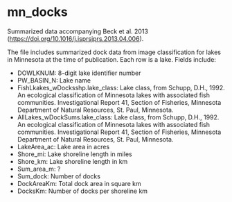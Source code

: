 # mn_docks

Summarized data accompanying Beck et al. 2013 (https://doi.org/10.1016/j.isprsjprs.2013.04.006). 

The file includes summarized dock data from image classification for lakes in Minnesota at the time of publication. Each row is a lake.  Fields include: 

* DOWLKNUM: 8-digit lake identifier number
* PW_BASIN_N: Lake name
* FishLkakes_wDocksshp.lake_class: Lake class, from Schupp, D.H., 1992. An ecological classification of Minnesota lakes with associated fish communities. Investigational Report 41, Section of Fisheries, Minnesota Department of Natural Resources, St. Paul, Minnesota.
* AllLakes_wDockSums.lake_class: Lake class, from Schupp, D.H., 1992. An ecological classification of Minnesota lakes with associated fish communities. Investigational Report 41, Section of Fisheries, Minnesota Department of Natural Resources, St. Paul, Minnesota.
* LakeArea_ac: Lake area in acres
* Shore_mi: Lake shoreline length in miles
* Shore_km: Lake shoreline length in km
* Sum_area_m: ?
* Sum_dock: Number of docks
* DockAreaKm: Total dock area in square km
* DocksKm: Number of docks per shoreline km
